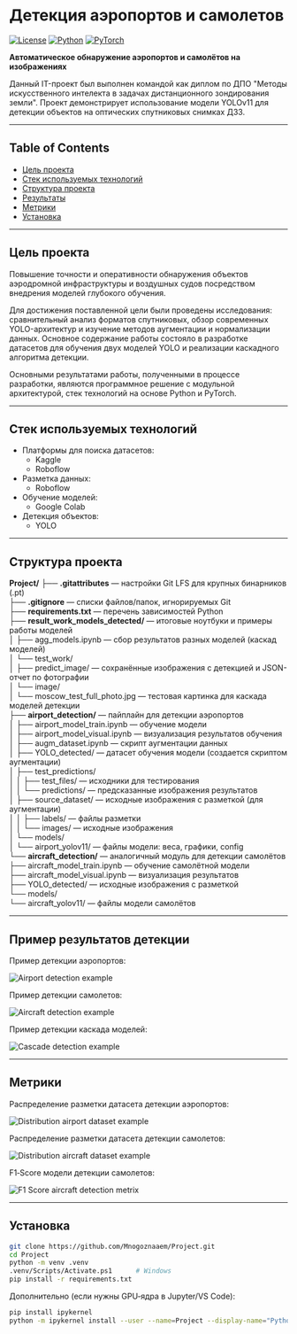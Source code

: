 # Детекция аэропортов и самолетов

[![License](https://img.shields.io/badge/license-MIT-green)](LICENSE)
[![Python](https://img.shields.io/badge/python-3.13-blue?logo=python&logoColor=white)]()
[![PyTorch](https://img.shields.io/badge/PyTorch-CUDA--12.8-red?logo=pytorch&logoColor=white)]()


**Автоматическое обнаружение аэропортов и самолётов на изображениях**

Данный IT-проект был выполнен командой как диплом по ДПО "Методы искусственного интелекта в задачах дистанционного зондирования земли". Проект демонстрирует использование модели YOLOv11 для детекции объектов на оптических спутниковых снимках ДЗЗ.

---

## Table of Contents

- [Цель проекта](#цель-проекта)  
- [Стек используемых технологий](#стек-используемых-технологий)  
- [Структура проекта](#структура-проекта)  
- [Результаты](#результаты)  
- [Метрики](#метрики)  
- [Установка](#установка)  

---

## Цель проекта

Повышение точности и оперативности обнаружения объектов аэродромной инфраструктуры и воздушных судов посредством внедрения моделей глубокого обучения.

Для достижения поставленной цели были проведены исследования: сравнительный анализ форматов спутниковых, обзор современных YOLO-архитектур и изучение методов аугментации и нормализации данных. Основное содержание работы состояло в разработке датасетов для обучения двух моделей YOLO и реализации каскадного алгоритма детекции.

Основными результатами работы, полученными в процессе разработки, являются программное решение с модульной архитектурой, стек технологий на основе Python и PyTorch.

---

## Стек используемых технологий

- Платформы для поиска датасетов:
    - Kaggle 
    - Roboflow 
- Разметка данных:
    - Roboflow
- Обучение моделей:
    - Google Colab  
- Детекция объектов:
    - YOLO

---

## Структура проекта

**Project/**
├── **.gitattributes** — настройки Git LFS для крупных бинарников (.pt)  
├── **.gitignore** — списки файлов/папок, игнорируемых Git  
├── **requirements.txt** — перечень зависимостей Python  
├── **result_work_models_detected/** — итоговые ноутбуки и примеры работы моделей  
│   ├── agg_models.ipynb — сбор результатов разных моделей (каскад моделей)  
│   └── test_work/  
│       ├── predict_image/ — сохранённые изображения с детекцией и JSON-отчет по фотографии  
│       └── image/  
│           └── moscow_test_full_photo.jpg — тестовая картинка для каскада моделей детекции  
├── **airport_detection/** — пайплайн для детекции аэропортов  
│   ├── airport_model_train.ipynb — обучение модели  
│   ├── airport_model_visual.ipynb — визуализация результатов обучения  
│   ├── augm_dataset.ipynb — скрипт аугментации данных  
│   ├── YOLO_detected/ — датасет обучения модели (создается скриптом аугментации)  
│   ├── test_predictions/  
│   │   ├── test_files/ — исходники для тестирования  
│   │   └── predictions/ — предсказанные изображения результатов  
│   ├── source_dataset/ — исходные изображения с разметкой (для аугментации)  
│   │   ├── labels/ — файлы разметки  
│   │   └── images/ — исходные изображения  
│   └── models/  
│       └── airport_yolov11/ — файлы модели: веса, графики, config  
└── **aircraft_detection/** — аналогичный модуль для детекции самолётов  
    ├── aircraft_model_train.ipynb — обучение самолётной модели  
    ├── aircraft_model_visual.ipynb — визуализация результатов  
    ├── YOLO_detected/ — исходные изображения с разметкой  
    └── models/  
        └── aircraft_yolov11/ — файлы модели самолётов  

---

## Пример результатов детекции

Пример детекции аэропортов:

![Airport detection example](airport_detection/test_predictions/predictions/test_image_3_moscow__airport_predictions.jpg)

Пример детекции самолетов:

![Aircraft detection example](result_work_models_detected/test_work/predict_image/airport_0_with_aircrafts.jpg)

Пример детекции каскада моделей:

![Cascade detection example](result_work_models_detected/test_work/predict_image/original_with_airports.jpg)

---

## Метрики

Распределение разметки датасета детекции аэропортов:

![Distribution аirport dataset example](airport_detection/models/airport_yolov11/labels_correlogram.jpg)

Распределение разметки датасета детекции самолетов:

![Distribution аircraft dataset example](aircraft_detection/models/aircraft_yolov11/labels_correlogram.jpg)

F1‑Score модели детекции самолетов:

![F1 Score аircraft detection metrix](aircraft_detection/models/aircraft_yolov11/F1_curve.png)

---

## Установка

```bash
git clone https://github.com/Mnogoznaaem/Project.git
cd Project
python -m venv .venv
.venv/Scripts/Activate.ps1      # Windows
pip install -r requirements.txt
```

Дополнительно (если нужны GPU‑ядра в Jupyter/VS Code):

```bash
pip install ipykernel
python -m ipykernel install --user --name=Project --display-name="Python (Project)"
```
